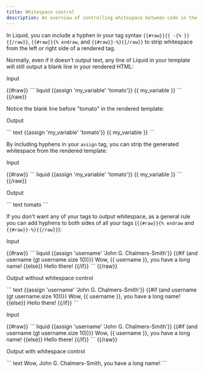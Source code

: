 ```yaml
---
title: Whitespace control
description: An overview of controlling whitespace between code in the Liquid template language.
---
```


In Liquid, you can include a hyphen in your tag syntax `{{#raw}}{{ -{% }}{{/raw}}`, `{{#raw}}{% endraw`, and `{{#raw}}-%}{{/raw}}` to strip whitespace from the left or right side of a rendered tag.

Normally, even if it doesn't output text, any line of Liquid in your template will still output a blank line in your rendered HTML:

<p class="code-label">Input</p>
{{#raw}}
``` liquid
{{assign 'my_variable' 'tomato'}}
{{ my_variable }}
```
{{/raw}}

Notice the blank line before "tomato" in the rendered template:

<p class="code-label">Output</p>
``` text
{{assign 'my_variable' 'tomato'}}
{{ my_variable }}
```

By including hyphens in your `assign` tag, you can strip the generated whitespace from the rendered template:

<p class="code-label">Input</p>
{{#raw}}
``` liquid
{{assign 'my_variable' 'tomato'}}
{{ my_variable }}
```
{{/raw}}

<p class="code-label">Output</p>
``` text
tomato
```

If you don't want any of your tags to output whitespace, as a general rule you can add hyphens to both sides of all your tags (`{{#raw}}{% endraw` and `{{#raw}}-%}{{/raw}}`):

<p class="code-label">Input</p>
{{#raw}}
``` liquid
{{assign 'username' 'John G. Chalmers-Smith'}}
{{#if (and username (gt username.size 10))}}
  Wow, {{ username }}, you have a long name!
{{else}}
  Hello there!
{{/if}}
```
{{/raw}}

<p class="code-label">Output without whitespace control</p>
``` text
{{assign 'username' 'John G. Chalmers-Smith'}}
{{#if (and username (gt username.size 10))}}
  Wow, {{ username }}, you have a long name!
{{else}}
  Hello there!
{{/if}}
```

<p class="code-label">Input</p>
{{#raw}}
``` liquid
{{assign 'username' 'John G. Chalmers-Smith'}}
{{#if (and username (gt username.size 10))}}
  Wow, {{ username }}, you have a long name!
{{else}}
  Hello there!
{{/if}}
```
{{/raw}}

<p class="code-label">Output with whitespace control</p>
``` text
Wow, John G. Chalmers-Smith, you have a long name!
```
